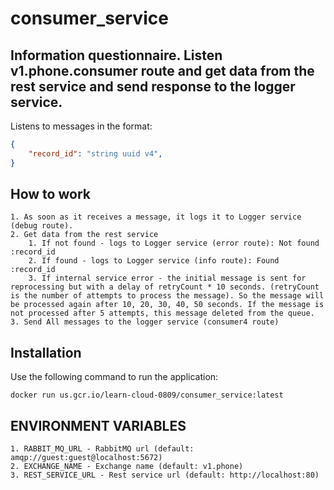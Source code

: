 # consumer_service

## Information questionnaire. Listen v1.phone.consumer route and get data from the rest service and send response to the logger service.
Listens to messages in the format:
```json
{
    "record_id": "string uuid v4",
}
```

## How to work 
    1. As soon as it receives a message, it logs it to Logger service (debug route). 
    2. Get data from the rest service
        1. If not found - logs to Logger service (error route): Not found :record_id 
        2. If found - logs to Logger service (info route): Found :record_id
        3. If internal service error - the initial message is sent for reprocessing but with a delay of retryCount * 10 seconds. (retryCount is the number of attempts to process the message). So the message will be processed again after 10, 20, 30, 40, 50 seconds. If the message is not processed after 5 attempts, this message deleted from the queue.
    3. Send All messages to the logger service (consumer4 route)

## Installation
Use the following command to run the application:

    docker run us.gcr.io/learn-cloud-0809/consumer_service:latest

## ENVIRONMENT VARIABLES
    1. RABBIT_MQ_URL - RabbitMQ url (default: amqp://guest:guest@localhost:5672)
    2. EXCHANGE_NAME - Exchange name (default: v1.phone)
    3. REST_SERVICE_URL - Rest service url (default: http://localhost:80)

